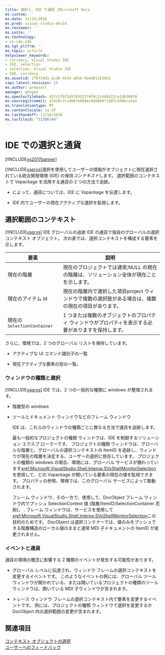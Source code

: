 ```yaml
---
title: 選択と、IDE で通貨 |Microsoft Docs
ms.custom: ''
ms.date: 11/15/2016
ms.prod: visual-studio-dev14
ms.reviewer: ''
ms.suite: ''
ms.technology:
- vs-ide-sdk
ms.tgt_pltfrm: ''
ms.topic: article
helpviewer_keywords:
- currency, Visual Studio IDE
- IDE, selection
- selection, Visual Studio IDE
- IDE, currency
ms.assetid: 2f6f18d1-acd8-454d-a856-9a4d81155052
caps.latest.revision: 15
ms.author: gregvanl
manager: ghogen
ms.openlocfilehash: 45fc57bf2d5763527f9f8c2c6d8d22ca1d6369f8
ms.sourcegitcommit: af428c7ccd007e668ec0dd8697c88fc5d8bca1e2
ms.translationtype: MT
ms.contentlocale: ja-JP
ms.lasthandoff: 11/16/2018
ms.locfileid: "51786744"
---
```

# <a name="selection-and-currency-in-the-ide"></a>IDE での選択と通貨
[!INCLUDE[vs2017banner](../../includes/vs2017banner.md)]

[!INCLUDE[vsprvs](../../includes/vsprvs-md.md)]選択を使用してユーザーの情報がオブジェクトに現在選択されている統合開発環境 (IDE) の保持*コンテキスト*します。 選択範囲のコンテキストで Vspackage を活用する通貨の 2 つの方法で追跡。  
  
-   によって、通貨については、IDE に Vspackage を伝達します。  
  
-   IDE 内でユーザーの現在アクティブな選択を監視します。  
  
## <a name="selection-context"></a>選択範囲のコンテキスト  
 [!INCLUDE[vsprvs](../../includes/vsprvs-md.md)] IDE グローバルの追跡 IDE の通貨で独自のグローバルの選択コンテキスト オブジェクト。 次の表では、選択コンテキストを構成する要素を示します。  
  
|要素|説明|  
|-------------|-----------------|  
|現在の階層|現在のプロジェクトでは通常;NULL の現在の階層は、ソリューション全体が現在ことを示します。|  
|現在のアイテム Id|現在の階層内で選択した項目project ウィンドウで複数の選択肢がある場合は、複数の現在の項目があります。|  
|現在の `SelectionContainer`|1 つまたは複数のオブジェクトのプロパティ ウィンドウがプロパティを表示する必要がありますを保持します。|  
  
 さらに、環境では、2 つのグローバル リストを保持しています。  
  
-   アクティブな UI コマンド識別子の一覧  
  
-   現在アクティブな要素の型の一覧。  
  
### <a name="window-types-and-selection"></a>ウィンドウの種類と選択  
 [!INCLUDE[vsprvs](../../includes/vsprvs-md.md)] IDE では、2 つの一般的な種類に windows が整理されます。  
  
- 階層型の windows  
  
- ツールとドキュメント ウィンドウなどのフレーム ウィンドウ  
  
  IDE は、これらのウィンドウの種類ごとに異なる方法で通貨を追跡します。  
  
  最も一般的なプロジェクトの種類 ウィンドウは、IDE を制御するソリューション エクスプ ローラーです。 プロジェクトの種類 ウィンドウは、グローバルな階層と、グローバルの選択コンテキストの ItemID を追跡し、ウィンドウが現在の階層を決定する、ユーザーの選択に依存しています。 プロジェクトの種類の windows の場合、環境には、グローバル サービスが備わっています<xref:Microsoft.VisualStudio.Shell.Interop.SVsShellMonitorSelection>を使用して、どの Vspackage が開いている要素の現在の値を監視できます。 プロパティの参照、環境では、このグローバル サービスによって駆動されます。  
  
  フレーム ウィンドウ、その一方で、使用して、DocObject フレーム ウィンドウ内でプッシュ SelectionContext 値 (階層/ItemID/SelectionContainer 忍耐)。 . フレーム ウィンドウは、サービスを使用して<xref:Microsoft.VisualStudio.Shell.Interop.SVsShellMonitorSelection>この目的のためです。 DocObject は選択コンテナーでは、値のみをプッシュできる階層構造のローカル値のままと通常 MDI 子ドキュメントの ItemID が変更されません。  
  
### <a name="events-and-currency"></a>イベントと通貨  
 通貨の環境の概念に影響する 2 種類のイベントが発生する可能性があります。  
  
-   グローバル レベルに伝達され、ウィンドウ フレームの選択コンテキストを変更するイベントです。 このようなイベントの例には、グローバル ツール ウィンドウが開かれている、または開いているプロジェクトの種類のツール ウィンドウは、開いている MDI 子ウィンドウが含まれます。  
  
-   トレース ウィンドウ フレームの選択コンテキスト内で要素を変更するイベントです。 例には、プロジェクトの種類 ウィンドウで選択を変更するか DocObject 内の選択範囲の変更が含まれます。  
  
## <a name="see-also"></a>関連項目  
 [コンテキスト オブジェクトの選択](../../extensibility/internals/selection-context-objects.md)   
 [ユーザーへのフィードバック](../../extensibility/internals/feedback-to-the-user.md)

